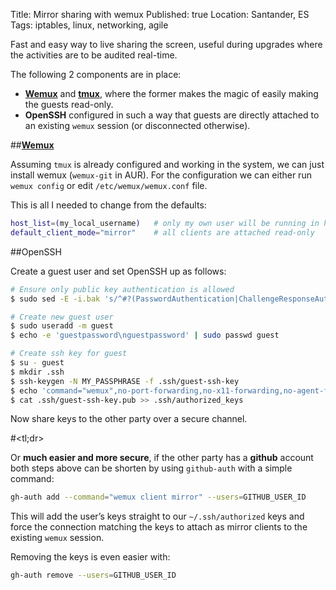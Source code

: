Title: Mirror sharing with wemux
Published: true
Location: Santander, ES
Tags: iptables, linux, networking, agile

Fast and easy way to live sharing the screen, useful during upgrades where the
activities are to be audited real-time.

The following 2 components are in place:

- [**Wemux**](https://github.com/zolrath/wemux) and
[**tmux**](http://tmux.sourceforge.net/), where the former makes the magic of
easily making the guests read-only.
- **OpenSSH** configured in such a way that guests are directly attached to an
existing `wemux` session (or disconnected otherwise).

##[**Wemux**](https://github.com/zolrath/wemux)

Assuming `tmux` is already configured and working in the system, we can just
install wemux (`wemux-git` in AUR). For the configuration we can either run
`wemux config` or edit `/etc/wemux/wemux.conf` file.

This is all I needed to change from the defaults:

```bash
host_list=(my_local_username)   # only my own user will be running in host mode
default_client_mode="mirror"    # all clients are attached read-only
```

##OpenSSH

Create a guest user and set OpenSSH up as follows:

```bash
# Ensure only public key authentication is allowed
$ sudo sed -E -i.bak 's/^#?(PasswordAuthentication|ChallengeResponseAuthentication).*$/\1 no/' /etc/ssh/sshd_config

# Create new guest user
$ sudo useradd -m guest
$ echo -e 'guestpassword\nguestpassword' | sudo passwd guest

# Create ssh key for guest
$ su - guest
$ mkdir .ssh
$ ssh-keygen -N MY_PASSPHRASE -f .ssh/guest-ssh-key
$ echo 'command="wemux",no-port-forwarding,no-x11-forwarding,no-agent-forwarding ' > .ssh/authorized_keys 
$ cat .ssh/guest-ssh-key.pub >> .ssh/authorized_keys
```

Now share keys to the other party over a secure channel.

#&lt;tl;dr&gt;

Or **much easier and more secure**, if the other party has a **github** account both
steps above can be shorten by using `github-auth` with a simple command:

```bash
gh-auth add --command="wemux client mirror" --users=GITHUB_USER_ID
```

This will add the user’s keys straight to our `~/.ssh/authorized` keys and force
the connection matching the keys to attach as mirror clients to the existing
`wemux` session.

Removing the keys is even easier with:

```bash
gh-auth remove --users=GITHUB_USER_ID
```
